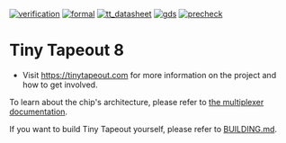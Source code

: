 [![verification](../../actions/workflows/verification.yaml/badge.svg)](../../actions/workflows/verification.yaml)
[![formal](../../actions/workflows/formal.yaml/badge.svg)](../../actions/workflows/formal.yaml)
[![tt_datasheet](../../actions/workflows/tt_datasheet.yaml/badge.svg)](../../actions/workflows/tt_datasheet.yaml)
[![gds](../../actions/workflows/gds.yaml/badge.svg)](../../actions/workflows/gds.yaml)
[![precheck](../../actions/workflows/precheck.yaml/badge.svg)](../../actions/workflows/precheck.yaml)

# Tiny Tapeout 8

- Visit https://tinytapeout.com for more information on the project and how to get involved.

To learn about the chip's architecture, please refer to [the multiplexer documentation](https://github.com/TinyTapeout/tt-multiplexer/blob/main/docs/INFO.md).

If you want to build Tiny Tapeout yourself, please refer to [BUILDING.md](BUILDING.md).
